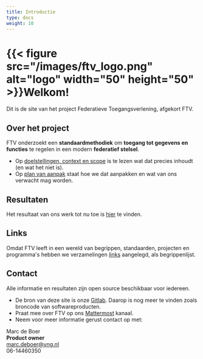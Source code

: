 ```yaml
---
title: Introductie
type: docs
weight: 10
---
```


# {{< figure src="/images/ftv_logo.png" alt="logo" width="50" height="50" >}}Welkom!

Dit is de site van het project Federatieve Toegangsverlening, afgekort FTV.

## Over het project
FTV onderzoekt een **standaardmethodiek** om **toegang tot gegevens en functies** te regelen in een modern **federatief stelsel**.

- Op [doelstellingen, context en scope](/docs/1.over_het_project/2.doelstellingen) is te lezen wat dat precies inhoudt (en wat het niet is).
- Op [plan van aanpak](/docs/1.over_het_project/3.aanpak) staat hoe we dat aanpakken en wat van ons verwacht mag worden.

## Resultaten

Het resultaat van ons werk tot nu toe is [hier](/docs/2.resultaten) te vinden.

## Links

Omdat FTV leeft in een wereld van begrippen, standaarden, projecten en programma's hebben we verzamelingen
[links](/docs/4.links) aangelegd, als begrippenlijst.

## Contact

Alle informatie en resultaten zijn open source beschikbaar voor iedereen.
- De bron van deze site is onze [Gitlab](https://gitlab.com/digilab.overheid.nl/ecosystem/federatieve-toegangsverlening). Daarop is nog meer te vinden zoals broncode van softwareproducten.
- Praat mee over FTV op ons [Mattermost](https://digilab.overheid.nl/chat/digilab/channels/federatieve-toegangsverlening) kanaal. 
- Neem voor meer informatie gerust contact op met:

Marc de Boer  
**Product owner**  
[marc.deboer@vng.nl](mailto:marc.deboer@vng.nl)  
06-14460350
